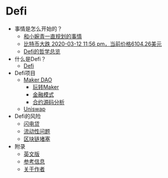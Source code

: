 # Defi

- 事情是怎么开始的？
  - [和小婉青一直规划的事情]()
  - [比特币大跌 2020-03-12 11:56 pm，当前价格6104.26美元]()
  - [Defi的哲学总览]()
- 什么是Defi？
  - [Defi]()
- Defi项目
    * [Maker DAO]()
      * [玩转Maker]()
      * [金融模式]()
      * [合约源码分析]()
    * [Uniswap]()
- Defi的风险
    * [闪电贷]()
    * [流动性问题]()
    * [区块链堵塞]()
- 附录
    * [英文版]()
    * [参考信息](/5-附录/0-参考信息.md)
    * [关于作者](/5-附录/1-关于作者.md)
